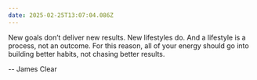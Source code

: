 ```yaml
---
date: 2025-02-25T13:07:04.086Z
---
```


New goals don’t deliver new results. New lifestyles do. And a lifestyle is a process, not an outcome. For this reason, all of your energy should go into building better habits, not chasing better results.

-- James Clear